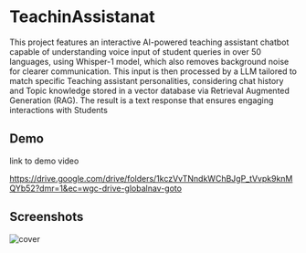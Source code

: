 
# TeachinAssistanat

This project features an interactive AI-powered teaching assistant chatbot capable of understanding voice input of student queries in over 50 languages, using Whisper-1 model, which also removes background noise for clearer communication. This input is then processed by a LLM tailored to match specific Teaching assistant personalities, considering chat history and Topic knowledge stored in a vector database via Retrieval Augmented Generation (RAG). The result is a text response that ensures engaging interactions with Students


## Demo

link to demo video

https://drive.google.com/drive/folders/1kczVvTNndkWChBJgP_tVvpk9knMQYb52?dmr=1&ec=wgc-drive-globalnav-goto
## Screenshots

![cover](https://github.com/user-attachments/assets/e9e1bec4-7e50-495f-bab2-e87daa382b65)

